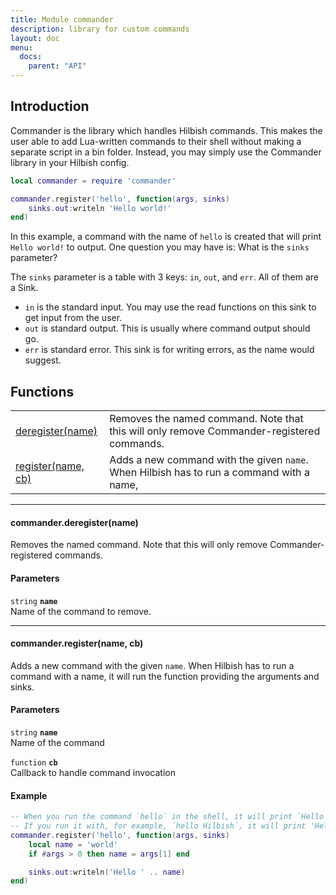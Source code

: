 ```yaml
---
title: Module commander
description: library for custom commands
layout: doc
menu:
  docs:
    parent: "API"
---
```


## Introduction

Commander is the library which handles Hilbish commands. This makes
the user able to add Lua-written commands to their shell without making
a separate script in a bin folder. Instead, you may simply use the Commander
library in your Hilbish config.

```lua
local commander = require 'commander'

commander.register('hello', function(args, sinks)
	sinks.out:writeln 'Hello world!'
end)
```

In this example, a command with the name of `hello` is created
that will print `Hello world!` to output. One question you may
have is: What is the `sinks` parameter?

The `sinks` parameter is a table with 3 keys: `in`, `out`,
and `err`. All of them are a <a href="/Hilbish/docs/api/hilbish/#sink" style="text-decoration: none;">Sink</a>.

- `in` is the standard input.
You may use the read functions on this sink to get input from the user.
- `out` is standard output.
This is usually where command output should go.
- `err` is standard error.
This sink is for writing errors, as the name would suggest.

## Functions
|||
|----|----|
|<a href="#deregister">deregister(name)</a>|Removes the named command. Note that this will only remove Commander-registered commands.|
|<a href="#register">register(name, cb)</a>|Adds a new command with the given `name`. When Hilbish has to run a command with a name,|

<hr><div id='deregister'>
<h4 class='heading'>
commander.deregister(name)
<a href="#deregister" class='heading-link'>
	<i class="fas fa-paperclip"></i>
</a>
</h4>

Removes the named command. Note that this will only remove Commander-registered commands.
#### Parameters
`string` **`name`**  
Name of the command to remove.

</div>

<hr><div id='register'>
<h4 class='heading'>
commander.register(name, cb)
<a href="#register" class='heading-link'>
	<i class="fas fa-paperclip"></i>
</a>
</h4>

Adds a new command with the given `name`. When Hilbish has to run a command with a name,
it will run the function providing the arguments and sinks.


#### Parameters
`string` **`name`**  
Name of the command

`function` **`cb`**  
Callback to handle command invocation

#### Example
```lua
-- When you run the command `hello` in the shell, it will print `Hello world`.
-- If you run it with, for example, `hello Hilbish`, it will print 'Hello Hilbish'
commander.register('hello', function(args, sinks)
	local name = 'world'
	if #args > 0 then name = args[1] end

	sinks.out:writeln('Hello ' .. name)
end)
````
</div>

